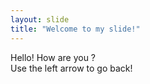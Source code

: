 ```yaml
---
layout: slide
title: "Welcome to my slide!"
---
```

Hello! How are you ?  
Use the left arrow to go back!
